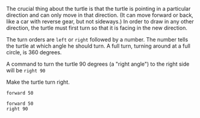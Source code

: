 The crucial thing about the turtle is that the turtle is pointing in a particular direction and can only move in that direction. (It can move forward or back, like a car with reverse gear, but not sideways.) In order to draw in any other direction, the turtle must first turn so that it is facing in the new direction.

The turn orders are `left` or `right` followed by a number. 
The number tells the turtle at which angle he should turn. 
A full turn, turning around at a full circle, is 360 degrees.

A command to turn the turtle 90 degrees (a "right angle") to the right side will be `right 90`

Make the turtle turn right.

```init
forward 50
```

```result
forward 50
right 90
```
